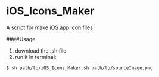 iOS_Icons_Maker
===============

A script for make iOS app icon files


####Usage

1. download the .sh file
2. run it in terminal: 
```
$ sh path/to/iOS_Icons_Maker.sh path/to/sourceImage.png
```